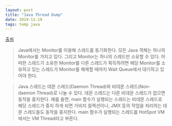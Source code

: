 ```yaml
---
layout: post
title: "Java Thread Dump"
date: 2019-11-19
tags: temp java
---
```


[출처](https://d2.naver.com/helloworld/10963)

> Java에서는 Monitor를 이용해 스레드를 동기화한다. 모든 Java 객체는 하나의 Monitor를 가지고 있다. 그리고 Monitor는 하나의 스레드만 소유할 수 있다. 어떠한 스레드가 소유한 Monitor를 다른 스레드가 획득하려면 해당 Monitor를 소유하고 있는 스레드가 Monitor를 해제할 때까지 Wait Queue에서 대기하고 있어야 한다.

> Java 스레드는 데몬 스레드(Daemon Thread)와 비데몬 스레드(Non-daemon Thread)로 나눌 수 있다. 데몬 스레드는 다른 비데몬 스레드가 없으면 동작을 중지한다. 예를 들면, main 함수가 실행되는 스레드는 비데몬 스레드로 해당 스레드가 중지 하게 되면 가비지 컬렉션이나, JMX 등의 작업을 처리하는 데몬 스레드들도 동작을 중지한다. main 함수가 실행되는 스레드를 HotSpot VM에서는 VM Thread라고 부른다.
